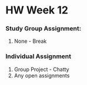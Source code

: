 # HW Week 12

### Study Group Assignment:
1. None - Break

### Individual Assignment
1. Group Project - Chatty
2. Any open assignments
